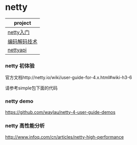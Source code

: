 # netty
|project|
|---| 
|[netty入门](netty入门.md)|
|[编码解码技术](编码解码技术.md)|
|[nettyapi](nettyapi.md)|

### netty 初体验
官方文档http://netty.io/wiki/user-guide-for-4.x.html#wiki-h3-6
    
请参考simple包下面的代码  

### netty demo  
https://github.com/waylau/netty-4-user-guide-demos

### netty 高性能分析
http://www.infoq.com/cn/articles/netty-high-performance

